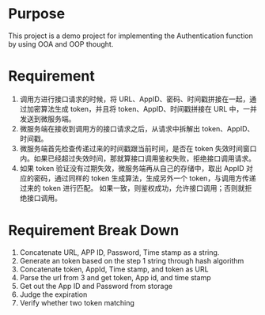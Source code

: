 ﻿# Purpose 

This project is a demo project for implementing the Authentication function by using OOA and OOP thought. 

# Requirement 

1. 调用方进行接口请求的时候，将 URL、AppID、密码、时间戳拼接在一起，通过加密算法生成 token，并且将 token、AppID、时间戳拼接在 URL 中，一并发送到微服务端。
2. 微服务端在接收到调用方的接口请求之后，从请求中拆解出 token、AppID、时间戳。
3. 微服务端首先检查传递过来的时间戳跟当前时间，是否在 token 失效时间窗口内。如果已经超过失效时间，那就算接口调用鉴权失败，拒绝接口调用请求。
4. 如果 token 验证没有过期失效，微服务端再从自己的存储中，取出 AppID 对应的密码，通过同样的 token 生成算法，生成另外一个 token，与调用方传递过来的 token 进行匹配。
如果一致，则鉴权成功，允许接口调用；否则就拒绝接口调用。

# Requirement Break Down 

1. Concatenate URL, APP ID, Password, Time stamp as a string.
2. Generate an token based on the step 1 string through hash algorithm
3. Concatenate token, AppId, Time stamp, and token as URL 
4. Parse the url from 3 and get token, App id, and time stamp 
5. Get out the App ID and Password from storage 
6. Judge the expiration
7. Verify whether two token matching